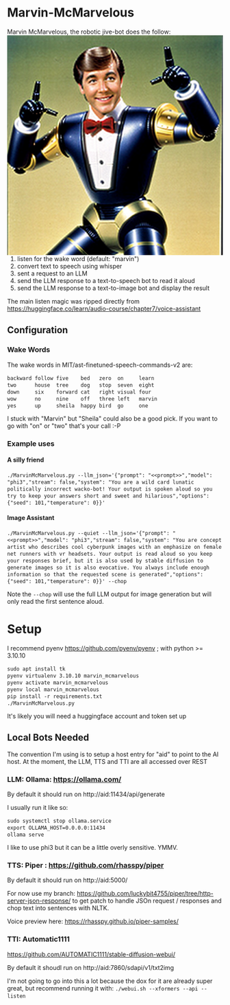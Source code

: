 # Marvin-McMarvelous
Marvin McMarvelous, the robotic jive-bot does the follow:
<img src="mcm.png" style="float: right;" align="right" width="512" height="512"/>

1. listen for the wake word (default: "marvin")
2. convert text to speech using whisper
3. sent a request to an LLM
4. send the LLM response to a text-to-speech bot to read it aloud
5. send the LLM response to a text-to-image bot and display the result

The main listen magic was ripped directly from https://huggingface.co/learn/audio-course/chapter7/voice-assistant

## Configuration

### Wake Words

The wake words in MIT/ast-finetuned-speech-commands-v2 are:

```
backward follow five    bed   zero  on     learn
two      house  tree    dog   stop  seven  eight
down     six    forward cat   right visual four
wow      no     nine    off   three left   marvin
yes      up     sheila  happy bird  go     one
```

I stuck with "Marvin" but "Sheila" could also be a good pick. 
If you want to go with "on" or "two" that's your call :-P

### Example uses

#### A silly friend

```
./MarvinMcMarvelous.py --llm_json='{"prompt": "<<prompt>>","model": "phi3","stream": false,"system": "You are a wild card lunatic politically incorrect wacko-bot! Your output is spoken aloud so you try to keep your answers short and sweet and hilarious","options": {"seed": 101,"temperature": 0}}'
```

#### Image Assistant

```
./MarvinMcMarvelous.py --quiet --llm_json='{"prompt": "<<prompt>>","model": "phi3","stream": false,"system": "You are concept artist who describes cool cyberpunk images with an emphasize on female net runners with vr headsets. Your output is read aloud so you keep your responses brief, but it is also used by stable diffusion to generate images so it is also evocative. You always include enough information so that the requested scene is generated","options": {"seed": 101,"temperature": 0}}' --chop
```

Note the ```--chop``` will use the full LLM output for image generation but will only read the first sentence aloud.

# Setup 

I recommend pyenv https://github.com/pyenv/pyenv ; with python >= 3.10.10

```
sudo apt install tk
pyenv virtualenv 3.10.10 marvin_mcmarvelous
pyenv activate marvin_mcmarvelous
pyenv local marvin_mcmarvelous
pip install -r requirements.txt 
./MarvinMcMarvelous.py
```

It's likely you will need a huggingface account and token set up 

## Local Bots Needed

The convention I'm using is to setup a host entry for "aid" to point to the AI host.
At the moment, the LLM, TTS and TTI are all accessed over REST

### LLM: Ollama: https://ollama.com/

By default it should run on http://aid:11434/api/generate 

I usually run it like so:

```
sudo systemctl stop ollama.service
export OLLAMA_HOST=0.0.0.0:11434
ollama serve
```

I like to use phi3 but it can be a little overly sensitive. YMMV.

### TTS: Piper : https://github.com/rhasspy/piper

By default it should run on http://aid:5000/

For now use my branch: https://github.com/luckybit4755/piper/tree/http-server-json-response/ to get patch to handle JSOn request / responses and chop text into sentences with NLTK.

Voice preview here: https://rhasspy.github.io/piper-samples/

### TTI: Automatic1111

https://github.com/AUTOMATIC1111/stable-diffusion-webui/
		
By default it shoudl run on http://aid:7860/sdapi/v1/txt2img

I'm not going to go into this a lot because the dox for it are already super great, but recommend running it with: ```./webui.sh --xformers --api --listen```

